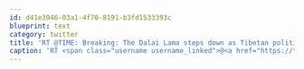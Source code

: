 ```yaml
---
id: d41e3946-03a1-4f70-8191-b3fd1533393c
blueprint: text
category: twitter
title: 'RT @TIME: Breaking: The Dalai Lama steps down as Tibetan political leader | http://ti.me/gc6BNF (via @TIMENewsFeed)'
caption: 'RT <span class="username username_linked">@<a href="https://twitter.com/TIME" title="TIME">TIME</a></span>: Breaking: The Dalai Lama steps down as Tibetan political leader | http://ti.me/gc6BNF (via <span class="username username_linked">@<a href="https://twitter.com/TIMENewsFeed" title="TIME NewsFeed">TIMENewsFeed</a></span>)'
---
```


